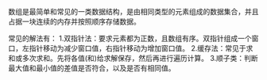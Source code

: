 数组是最简单和常见的一类数据结构，是由相同类型的元素组成的数据集合，并且占据一块连续的内存并按照顺序存储数据。

常见的解法有：
1.双指针法：要求元素都为正数，且数组有序。双指针组成一个窗口，左指针移动为减少窗口值，右指针移动为增加窗口值。
2.缓存法：常见于求和或多次求和。先将各值(和)给求解保存，然后再进行遍历计算。
3.顺子类：判断最大值和最小值的差值是否符合，以及是否有相同值。